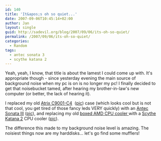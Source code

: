 ```yaml
---
id: 140
title: 'It&apos;s oh so quiet...'
date: 2007-09-06T10:45:14+02:00
author: Jan
layout: single
guid: http://sadevil.org/blog/2007/09/06/its-oh-so-quiet/
permalink: /2007/09/06/its-oh-so-quiet/
categories:
  - Random
tags:
  - antec sonata 3
  - scythe katana 2
---
```

Yeah, yeah, I know, that title is about the lamest I could come up with. It's appropriate though - since yesterday evening the main source of background noise when my pc is on is no longer my pc! I finally decided to get that noisebucket tamed, after hearing my brother-in-law's new computer (or better, the lack of hearing it).

I replaced my old [Atrix C9001-C4](http://www.aone.co.uk/ProdInfo.ASP?ProductID=44)  ([pic](/assets/images/2007/09/atrix.jpg)) case (which looks cool but is not that cool, you get tired of those fancy leds VERY quickly) with an [Antec Sonata III](http://www.antec.com/us/productDetails.php?ProdID=15137) ([pic](/assets/images/2007/09/sonataIII.jpg)), and replacing my old [boxed AMD CPU cooler ](/assets/images/2007/09/amd_boxed.jpg) with a [Scythe Katana 2](http://www.scythe-usa.com/product/cpu/030/scktn2000_detail.html) CPU cooler ([pic](/assets/images/2007/09/scythe_katana_2.jpg)).

The difference this made to my background noise level is amazing. The noisiest things now are my harddisks... let's go find some mufflers!
